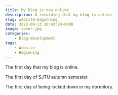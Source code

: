 ```yaml
---
title: My blog is now online
description: A recording that my blog is online
slug: website-beginning
date: 2022-09-13 16:43:29+0000
image: cover.jpg
categories:
    - Blog-development
tags:
    - Website
    - Beginning
---
```


The first day that my blog is online.

The first day of SJTU autumn semester.

The first day of being locked down in my dormitory.
